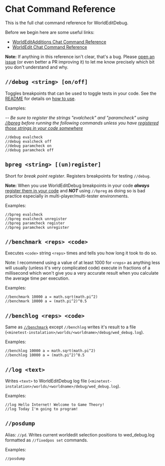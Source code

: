 # Chat Command Reference

This is the full chat command reference for WorldEditDebug.

Before we begin here are some useful links:

 - [WorldEditAdditions Chat Command Reference](https://github.com/sbrl/Minetest-WorldEditAdditions/blob/main/Chat-Command-Reference.md)
 - [WorldEdit Chat Command Reference](https://github.com/Uberi/Minetest-WorldEdit/blob/master/ChatCommands.md)

**Note:** If anything in this reference isn't clear, that's a bug. Please [open an issue](https://github.com/VorTechnix/Minetest-WorldEditDebug/issues) (or even better a PR improving it) to let me know precisely which bit you don't understand and why.

## `//debug <string> [on/off]`
Toggles breakpoints that can be used to toggle tests in your code. See the [README](https://github.com/VorTechnix/Minetest-WorldEditDebug/blob/main/README.md#how-to-use) for details on [how to use](https://github.com/VorTechnix/Minetest-WorldEditDebug/blob/main/README.md#how-to-use).

Examples:

*-- Be sure to register the strings "evalcheck" and "paramcheck" using [//bpreg](#bpreg-string-unregister) before running the following commands unless you have [registered those strings in your code somewhere](https://github.com/VorTechnix/Minetest-WorldEditDebug/blob/main/README.md#how-to-use)*

```
//debug evalcheck
//debug evalcheck off
//debug paramcheck on
//debug paramcheck off
```

## `bpreg <string> [(un)register]`
Short for _break point register_. Registers breakpoints for testing `//debug`.

**Note:** When you use WorldEditDebug breakpoints in your code ***always*** [register them in your code](https://github.com/VorTechnix/Minetest-WorldEditDebug/blob/main/README.md#how-to-use) and ***NOT*** using `//bpreg` as doing so is bad practice especially in multi-player/multi-tester environments.

Examples:

```
//bpreg evalcheck
//bpreg evalcheck unregister
//bpreg paramcheck register
//bpreg paramcheck unregister
```

## `//benchmark <reps> <code>`

Executes `<code>` string `<reps>` times and tells you how long it took to do so.

Note: I recommend using a value of at least 1000 for `<reps>` as anything less will usually (unless it's very complicated code) execute in fractions of a millisecond which won't give you a very accurate result when you calculate the average time per execution.

Examples:

```
//benchmark 10000 a = math.sqrt(math.pi^2)
//benchmark 10000 a = (math.pi^2)^0.5
```

## `//benchlog <reps> <code>`

Same as [`//benchmark`](#benchmark-reps-code) except `//benchlog` writes it's result to a file (`<minetest-instalation>/worlds/<worldname>/debug/wed_debug.log`).

Examples:

```
//benchlog 10000 a = math.sqrt(math.pi^2)
//benchlog 10000 a = (math.pi^2)^0.5
```

## `//log <text>`
Writes `<text>` to WorldEditDebug log file (`<minetest-instalation>/worlds/<worldname>/debug/wed_debug.log`).

Examples:

```
//log Hello Internet! Welcome to Game Theory!
//log Today I'm going to program!
```

## `//posdump`
Alias: `//pd`. Writes current worldedit selection positions to wed_debug.log formatted as `//fixedpos set` commands.

Examples:

```
//posdump
```
